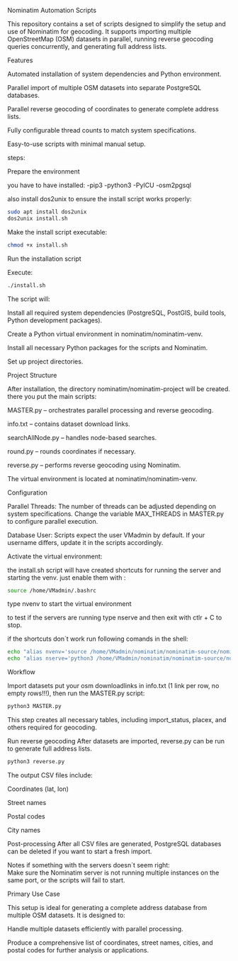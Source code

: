 Nominatim Automation Scripts

This repository contains a set of scripts designed to simplify the setup and use of Nominatim for geocoding.
It supports importing multiple OpenStreetMap (OSM) datasets in parallel, running reverse geocoding queries concurrently, and generating full address lists.

Features

Automated installation of system dependencies and Python environment.

Parallel import of multiple OSM datasets into separate PostgreSQL databases.

Parallel reverse geocoding of coordinates to generate complete address lists.

Fully configurable thread counts to match system specifications.

Easy-to-use scripts with minimal manual setup.

steps:

Prepare the environment

you have to have installed:
-pip3
-python3
-PyICU
-osm2pgsql

also install dos2unix to ensure the install script works properly:
```bash
sudo apt install dos2unix
dos2unix install.sh
```
Make the install script executable:
```bash
chmod +x install.sh
```
Run the installation script

Execute:
```bash
./install.sh
```

The script will:

Install all required system dependencies (PostgreSQL, PostGIS, build tools, Python development packages).

Create a Python virtual environment in nominatim/nominatim-venv.

Install all necessary Python packages for the scripts and Nominatim.

Set up project directories.

Project Structure

After installation, the directory nominatim/nominatim-project will be created. there you put the main scripts:

MASTER.py – orchestrates parallel processing and reverse geocoding.

info.txt – contains dataset download links.

searchAllNode.py – handles node-based searches.

round.py – rounds coordinates if necessary.

reverse.py – performs reverse geocoding using Nominatim.

The virtual environment is located at nominatim/nominatim-venv.

Configuration

Parallel Threads:
The number of threads can be adjusted depending on system specifications.
Change the variable MAX_THREADS in MASTER.py to configure parallel execution.

Database User:
Scripts expect the user VMadmin by default. If your username differs, update it in the scripts accordingly.


Activate the virtual environment:

the install.sh script will have created shortcuts for running the server and starting the venv.
just enable them with :
```bash
source /home/VMadmin/.bashrc
```




type nvenv to start the virtual environment

to test if the servers are running type nserve  and then exit with ctlr + C to stop.

if the shortcuts don´t  work run following comands in the shell:

```Bash
echo "alias nvenv='source /home/VMadmin/nominatim/nominatim-source/nominatim-venv/bin/activate'" >> /home/VMadmin/.bashrc
echo "alias nserve='python3 /home/VMadmin/nominatim/nominatim-source/nominatim-cli.py serve'" >> /home/VMadmin/.bashrc
```



Workflow

Import datasets
put your osm downloadlinks in info.txt (1 link per row, no empty rows!!!), then run the MASTER.py script:
```bash
python3 MASTER.py
```
This step creates all necessary tables, including import_status, placex, and others required for geocoding.

Run reverse geocoding
After datasets are imported, reverse.py  can be run to generate full address lists.
```bash
python3 reverse.py
```
The output CSV files include:

Coordinates (lat, lon)

Street names

Postal codes



City names

Post-processing
After all CSV files are generated, PostgreSQL databases can be deleted if you want to start a fresh import.

Notes
if something with the servers doesn´t seem right:   
Make sure the Nominatim server is not running multiple instances on the same port, or the scripts will fail to start.


Primary Use Case

This setup is ideal for generating a complete address database from multiple OSM datasets.
It is designed to:

Handle multiple datasets efficiently with parallel processing.

Produce a comprehensive list of coordinates, street names, cities, and postal codes for further analysis or applications.